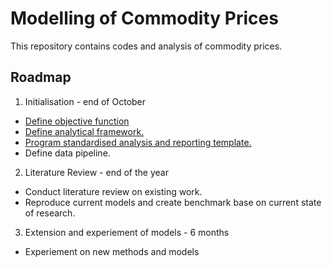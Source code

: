 # Modelling of Commodity Prices

This repository contains codes and analysis of commodity prices.

## Roadmap

1. Initialisation - end of October

* [Define objective function](https://github.com/EST-Team-Adam/CommodityPriceModelling/issues/4)
* [Define analytical framework.](https://github.com/EST-Team-Adam/CommodityPriceModelling/issues/6)
* [Program standardised analysis and reporting template.](https://github.com/EST-Team-Adam/CommodityPriceModelling/issues/6)
* Define data pipeline.

2. Literature Review - end of the year

* Conduct literature review on existing work.
* Reproduce current models and create benchmark base on current state of research.

3. Extension and experiement of models - 6 months

* Experiement on new methods and models
